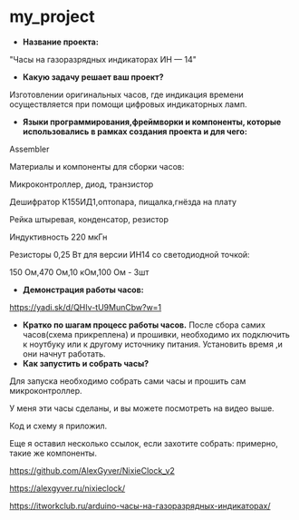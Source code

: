 # my_project
- **Название проекта:** 

"Часы на газоразрядных индикаторах ИН — 14"

- **Какую задачу решает ваш проект?**

Изготовлении оригинальных часов, где индикация времени осуществляется при помощи цифровых индикаторных ламп.

- **Языки программирования,фреймворки и компоненты, которые использовались в рамках создания проекта и для чего:**

Assembler

Материалы и компоненты для сборки часов:

Микроконтроллер, диод, транзистор

Дешифратор К155ИД1,оптопара, пищалка,гнёзда на плату 

Рейка штыревая, конденсатор, резистор

Индуктивность 220 мкГн 

Резисторы 0,25 Вт для версии ИН14 со светодиодной точкой:

150 Ом,470 Ом,10 кОм,100 Ом - 3шт


- **Демонстрация работы часов:**

https://yadi.sk/d/QHIv-tU9MunCbw?w=1

- **Кратко по шагам процесс работы часов.**
После сбора самих часов(схема прикреплена) и прошивки, необходимо их подключить к ноутбуку или к другому источнику питания.
Установить время ,и они начнут работать.
- **Как запустить и собрать часы?**

Для запуска необходимо собрать сами часы и прошить сам микроконтроллер.

У меня эти часы сделаны, и вы можете посмотреть на видео выше.

Код и схему я приложил.

Еще я оставил несколько ссылок, если захотите собрать: примерно, такие же компоненты.

https://github.com/AlexGyver/NixieClock_v2

https://alexgyver.ru/nixieclock/

https://itworkclub.ru/arduino-часы-на-газоразрядных-индикаторах/
